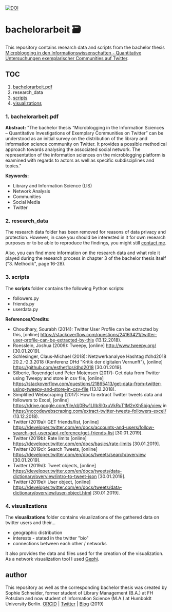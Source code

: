 [![DOI](https://zenodo.org/badge/222508234.svg)](https://zenodo.org/badge/latestdoi/222508234)
# bachelorarbeit &#128451;
This repository contains research data and scripts from the bachelor thesis [Microblogging in den Informationswissenschaften - Quantitative Untersuchungen exemplarischer Communities auf Twitter](https://opus4.kobv.de/opus4-fhpotsdam/frontdoor/index/index/docId/2340). 

## TOC

1. [bachelorarbeit.pdf](#1-bachelorarbeitpdf)
2. research_data
3. [scripts](#3-scripts)
4. [visualizations](#4-visualizations)

### 1. bachelorarbeit.pdf

**Abstract:** "The bachelor thesis “Microblogging in the Information Sciences – Quantitative Investigations of Exemplary Communities on Twitter” can be understood as an initial survey on the distribution of the library and information science community on Twitter. It provides a possible methodical approach towards analysing the associated social network. The representation of the information sciences on the microblogging platform is examined with regards to actors as well as specific subdisciplines and topics."

**Keywords:** 
* Library and Information Science (LIS)
* Network Analysis
* Communities
* Social Media
* Twitter

### 2. research_data

The research data folder has been removed for reasons of data privacy and protection. However, in case you should be interested in it for own research purposes or to be able to reproduce the findings, you might still [contact me](https://infowissblog.de/en/index.php/kontakt/).

Also, you can find more information on the research data and what role it played during the research process in chapter 3 of the bachelor thesis itself ("3. Methodik", page 16-28). 

### 3. scripts

The **scripts** folder contains the following Python scripts:
* followers.py
* friends.py
* userdata.py

**References/Credits:**
* Choudhary, Sourabh (2014): Twitter User Profile can be extracted by this, [online] https://stackoverflow.com/questions/24163421/twitter-user-profile-can-be-extracted-by-this (13.12.2018).
* Roesslein, Joshua (2009): Tweepy, [online] http://www.tweepy.org/ [30.01.2019].
* Schlesinger, Claus-Michael (2018): Netzwerkanalyse Hashtag #dhd2018 20.2.-2.3.2018 (Konferenz DHd "Kritik der digitalen Vernunft"), [online] https://github.com/esthet1cs/dhd2018 [30.01.2019].
* Silberie, Royendgel und Peter Motensen (2017): Get data from Twitter using Tweepy and store in csv file, [online] https://stackoverflow.com/questions/21865413/get-data-from-twitter-using-tweepy-and-store-in-csv-file (13.12.2018). 
* Simplified Webscraping (2017): How to extract Twitter tweets data and followers to Excel, [online] https://drive.google.com/file/d/0Bw1LIIbSl0xuVkRuT1M2eXh5bjg/view in https://nocodewebscraping.com/extract-twitter-tweets-followers-excel/ (13.12.2018). 
* Twitter (2019a): GET friends/list, [online] https://developer.twitter.com/en/docs/accounts-and-users/follow-search-get-users/api-reference/get-friends-list [30.01.2019].
* Twitter (2019b): Rate limits [online] https://developer.twitter.com/en/docs/basics/rate-limits [30.01.2019].
* Twitter (2019c): Search Tweets, [online] https://developer.twitter.com/en/docs/tweets/search/overview [30.01.2019].
* Twitter (2019d): Tweet objects, [online] https://developer.twitter.com/en/docs/tweets/data-dictionary/overview/intro-to-tweet-json [30.01.2019].
* Twitter (2019e): User object, [online] https://developer.twitter.com/en/docs/tweets/data-dictionary/overview/user-object.html [30.01.2019].

### 4. visualizations

The **visualizations** folder contains visualizations of the gathered data on twitter users and their...
* geographic distribution
* interests - stated in the twitter "bio" 
* connections between each other / networks

It also provides the data and files used for the creation of the visualization. As a network visualization tool I used [Gephi](https://gephi.org/). 

## author

This repository as well as the corresponding bachelor thesis was created by Sophie Schneider, former student of Library Management (B.A.) at FH Potsdam and now student of Information Science (M.A.) at Humboldt University Berlin.
[ORCID](https://orcid.org/0000-0002-8303-1798) | [Twitter](https://twitter.com/bibwiss) | [Blog](https://www.infowissblog.de) (2019)
